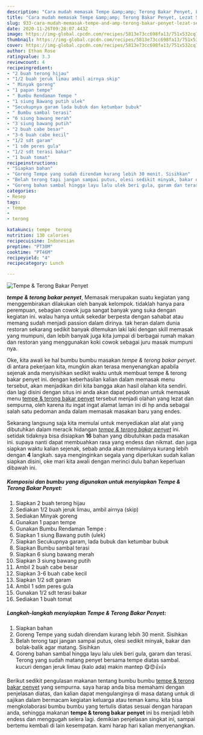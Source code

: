 ```yaml
---
description: "Cara mudah memasak Tempe &amp;amp; Terong Bakar Penyet, Lezat Sekali"
title: "Cara mudah memasak Tempe &amp;amp; Terong Bakar Penyet, Lezat Sekali"
slug: 933-cara-mudah-memasak-tempe-and-amp-terong-bakar-penyet-lezat-sekali
date: 2020-11-26T09:28:07.443Z
image: https://img-global.cpcdn.com/recipes/5813e73cc698fa13/751x532cq70/tempe-terong-bakar-penyet-foto-resep-utama.jpg
thumbnail: https://img-global.cpcdn.com/recipes/5813e73cc698fa13/751x532cq70/tempe-terong-bakar-penyet-foto-resep-utama.jpg
cover: https://img-global.cpcdn.com/recipes/5813e73cc698fa13/751x532cq70/tempe-terong-bakar-penyet-foto-resep-utama.jpg
author: Ethan Rose
ratingvalue: 3.3
reviewcount: 4
recipeingredient:
- "2 buah terong hijau"
- "1/2 buah jeruk limau ambil airnya skip"
- " Minyak goreng"
- "1 papan tempe"
- " Bumbu Rendaman Tempe "
- "1 siung Bawang putih ulek"
- "Secukupnya garam lada bubuk dan ketumbar bubuk"
- " Bumbu sambal terasi"
- "6 siung bawang merah"
- "3 siung bawang putih"
- "2 buah cabe besar"
- "3-6 buah cabe kecil"
- "1/2 sdt garam"
- "1 sdm peres gula"
- "1/2 sdt terasi bakar"
- "1 buah tomat"
recipeinstructions:
- "Siapkan bahan"
- "Goreng Tempe yang sudah direndam kurang lebih 30 menit. Sisihkan"
- "Belah terong tapi jangan sampai putus, olesi sedikit minyak, bakar dan bolak-balik agar matang. Sisihkan"
- "Goreng bahan sambal hingga layu lalu ulek beri gula, garam dan terasi. Terong yang sudah matang penyet bersama tempe diatas sambal. kucuri dengan jeruk limau (kalo ada) makin mantep 😋😍👍👍"
categories:
- Resep
tags:
- tempe
- 
- terong

katakunci: tempe  terong 
nutrition: 130 calories
recipecuisine: Indonesian
preptime: "PT30M"
cooktime: "PT46M"
recipeyield: "4"
recipecategory: Lunch

---
```



![Tempe &amp; Terong Bakar Penyet](https://img-global.cpcdn.com/recipes/5813e73cc698fa13/751x532cq70/tempe-terong-bakar-penyet-foto-resep-utama.jpg)

<b><i>tempe &amp; terong bakar penyet</i></b>, Memasak merupakan suatu kegiatan yang menggembirakan dilakukan oleh banyak kelompok. tidaklah hanya para perempuan, sebagian cowok juga sangat banyak yang suka dengan kegiatan ini. walau hanya untuk sekedar berpesta dengan sahabat atau memang sudah menjadi passion dalam dirinya. tak heran dalam dunia restoran sekarang sedikit banyak ditemukan laki laki dengan skill memasak yang mumpuni, dan lebih banyak juga kita jumpai di berbagai rumah makan dan restoran yang menggunakan koki cowok sebagai juru masak mumpuni nya.



Oke, kita awali ke hal bumbu bumbu masakan <i>tempe &amp; terong bakar penyet</i>. di antara pekerjaan kita, mungkin akan terasa menyenangkan apabila sejenak anda menyisihkan sedikit waktu untuk membuat tempe &amp; terong bakar penyet ini. dengan keberhasilan kalian dalam memasak menu tersebut, akan menjadikan diri kita bangga akan hasil olahan kita sendiri. dan lagi disini dengan situs ini anda akan dapat pedoman untuk memasak menu <u>tempe &amp; terong bakar penyet</u> tersebut menjadi olahan yang lezat dan sempurna, oleh karena itu ingat ingat alamat laman ini di hp anda sebagai salah satu pedoman anda dalam memasak masakan baru yang endes.


Sekarang langsung saja kita memulai untuk menyediakan alat alat yang dibutuhkan dalam meracik hidangan <u><i>tempe &amp; terong bakar penyet</i></u> ini. setidak tidaknya bisa disiapkan <b>16</b> bahan yang dibutuhkan pada masakan ini. supaya nanti dapat membuahkan rasa yang endess dan nikmat. dan juga siapkan waktu kalian sejenak, sebab anda akan memulainya kurang lebih dengan <b>4</b> langkah. saya menginginkan segala yang diperlukan sudah kalian siapkan disini, oke mari kita awali dengan merinci dulu bahan keperluan dibawah ini.

<!--inarticleads1-->

##### Komposisi dan bumbu yang digunakan untuk menyiapkan Tempe &amp; Terong Bakar Penyet:

1. Siapkan 2 buah terong hijau
1. Sediakan 1/2 buah jeruk limau, ambil airnya (skip)
1. Sediakan  Minyak goreng
1. Gunakan 1 papan tempe
1. Gunakan  Bumbu Rendaman Tempe :
1. Siapkan 1 siung Bawang putih (ulek)
1. Siapkan Secukupnya garam, lada bubuk dan ketumbar bubuk
1. Siapkan  Bumbu sambal terasi
1. Siapkan 6 siung bawang merah
1. Siapkan 3 siung bawang putih
1. Ambil 2 buah cabe besar
1. Siapkan 3-6 buah cabe kecil
1. Siapkan 1/2 sdt garam
1. Ambil 1 sdm peres gula
1. Gunakan 1/2 sdt terasi bakar
1. Sediakan 1 buah tomat




<!--inarticleads2-->

##### Langkah-langkah menyiapkan Tempe &amp; Terong Bakar Penyet:

1. Siapkan bahan
1. Goreng Tempe yang sudah direndam kurang lebih 30 menit. Sisihkan
1. Belah terong tapi jangan sampai putus, olesi sedikit minyak, bakar dan bolak-balik agar matang. Sisihkan
1. Goreng bahan sambal hingga layu lalu ulek beri gula, garam dan terasi. Terong yang sudah matang penyet bersama tempe diatas sambal. kucuri dengan jeruk limau (kalo ada) makin mantep 😋😍👍👍




Berikut sedikit pengulasan makanan tentang bumbu bumbu <u>tempe &amp; terong bakar penyet</u> yang sempurna. saya harap anda bisa memahami dengan penjelasan diatas, dan kalian dapat mengulanginya di masa datang untuk di sajikan dalam bermacam kegiatan keluarga atau teman kamu. kita bisa mengkolaborasi bumbu bumbu yang tertulis diatas sesuai dengan harapan anda, sehingga makanan <b>tempe &amp; terong bakar penyet</b> ini bs menjadi lebih endess dan menggugah selera lagi. demikian penjelasan singkat ini, sampai bertemu kembali di lain kesempatan. kami harap hari kalian menyenangkan.
